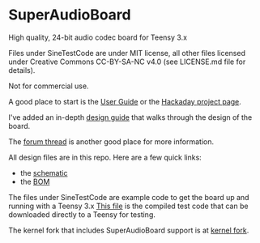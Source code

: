 # SuperAudioBoard
High quality, 24-bit audio codec board for Teensy 3.x

Files under SineTestCode are under MIT license, all other files licensed under Creative Commons CC-BY-SA-NC v4.0 (see LICENSE.md file for details).

Not for commercial use.

A good place to start is the [User Guide](https://github.com/whollender/SuperAudioBoard/blob/master/SuperAudioBoardDesignGuide.pdf) or the [Hackaday project page](https://hackaday.io/project/5912-teensy-super-audio-board).

I've added an in-depth [design guide](https://github.com/whollender/SuperAudioBoard/blob/master/SuperAudioBoardDesignGuide.pdf) that walks through the design of the board. 

The [forum thread](https://forum.pjrc.com/threads/27215-24-bit-audio-boards) is another good place for more information.

All design files are in this repo.  Here are a few quick links:
* the [schematic](https://github.com/whollender/SuperAudioBoard/blob/master/SuperAudioBoard_Schematic.pdf)
* the [BOM](https://github.com/whollender/SuperAudioBoard/blob/master/SuperAudioBoard_BOM.csv)


The files under SineTestCode are example code to get the board up and running with a Teensy 3.x
[This file](https://github.com/whollender/SuperAudioBoard/blob/master/sine_test.hex) is the compiled test code that can be downloaded directly to a Teensy for testing.

The kernel fork that includes SuperAudioBoard support is at [kernel fork](https://github.com/whollender/linux).
